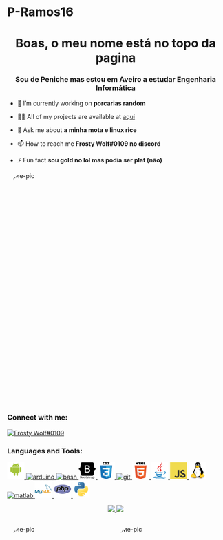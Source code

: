 # P-Ramos16
<h1 align="center">Boas, o meu nome está no topo da pagina</h1>
<h3 align="center">Sou de Peniche mas estou em Aveiro a estudar Engenharia Informática</h3>

<!--<p align="left"> <a href="https://github.com/ryo-ma/github-profile-trophy"><img src="https://github-profile-trophy.vercel.app/?username=p-ramos16" alt="p-ramos16" /></a> </p>-->

- 🔭 I’m currently working on **porcarias random**

- 👨‍💻 All of my projects are available at [aqui](https://github.com/P-Ramos16)

- 💬 Ask me about **a minha mota e linux rice**

- 📫 How to reach me **Frosty Wolf#0109 no discord**

- ⚡ Fun fact **sou gold no lol mas podia ser plat (não)**

<div style="display: inline_block">
  <img align="left" alt="Me-pic" height="560" width="960" style="border-radius:50px;" src="https://i.imgur.com/3QOkvkC.jpg">
</div>

<h3 align="left">Connect with me:</h3>
<p align="left">
<a href="https://discord.gg/Frosty Wolf#0109" target="blank"><img align="center" src="https://raw.githubusercontent.com/rahuldkjain/github-profile-readme-generator/master/src/images/icons/Social/discord.svg" alt="Frosty Wolf#0109" height="30" width="40" /></a>
</p>

<h3 align="left">Languages and Tools:</h3>
<p align="left"> <a href="https://developer.android.com" target="_blank" rel="noreferrer"> <img src="https://raw.githubusercontent.com/devicons/devicon/master/icons/android/android-original-wordmark.svg" alt="android" width="40" height="40"/> </a> <a href="https://www.arduino.cc/" target="_blank" rel="noreferrer"> <img src="https://cdn.worldvectorlogo.com/logos/arduino-1.svg" alt="arduino" width="40" height="40"/> </a> <a href="https://www.gnu.org/software/bash/" target="_blank" rel="noreferrer"> <img src="https://www.vectorlogo.zone/logos/gnu_bash/gnu_bash-icon.svg" alt="bash" width="40" height="40"/> </a> <a href="https://getbootstrap.com" target="_blank" rel="noreferrer"> <img src="https://raw.githubusercontent.com/devicons/devicon/master/icons/bootstrap/bootstrap-plain-wordmark.svg" alt="bootstrap" width="40" height="40"/> </a> <a href="https://www.w3schools.com/css/" target="_blank" rel="noreferrer"> <img src="https://raw.githubusercontent.com/devicons/devicon/master/icons/css3/css3-original-wordmark.svg" alt="css3" width="40" height="40"/> </a> <a href="https://git-scm.com/" target="_blank" rel="noreferrer"> <img src="https://www.vectorlogo.zone/logos/git-scm/git-scm-icon.svg" alt="git" width="40" height="40"/> </a> <a href="https://www.w3.org/html/" target="_blank" rel="noreferrer"> <img src="https://raw.githubusercontent.com/devicons/devicon/master/icons/html5/html5-original-wordmark.svg" alt="html5" width="40" height="40"/> </a> <a href="https://www.java.com" target="_blank" rel="noreferrer"> <img src="https://raw.githubusercontent.com/devicons/devicon/master/icons/java/java-original.svg" alt="java" width="40" height="40"/> </a> <a href="https://developer.mozilla.org/en-US/docs/Web/JavaScript" target="_blank" rel="noreferrer"> <img src="https://raw.githubusercontent.com/devicons/devicon/master/icons/javascript/javascript-original.svg" alt="javascript" width="40" height="40"/> </a> <a href="https://www.linux.org/" target="_blank" rel="noreferrer"> <img src="https://raw.githubusercontent.com/devicons/devicon/master/icons/linux/linux-original.svg" alt="linux" width="40" height="40"/> </a> <a href="https://www.mathworks.com/" target="_blank" rel="noreferrer"> <img src="https://upload.wikimedia.org/wikipedia/commons/2/21/Matlab_Logo.png" alt="matlab" width="40" height="40"/> </a> <a href="https://www.mysql.com/" target="_blank" rel="noreferrer"> <img src="https://raw.githubusercontent.com/devicons/devicon/master/icons/mysql/mysql-original-wordmark.svg" alt="mysql" width="40" height="40"/> </a> <a href="https://www.php.net" target="_blank" rel="noreferrer"> <img src="https://raw.githubusercontent.com/devicons/devicon/master/icons/php/php-original.svg" alt="php" width="40" height="40"/> </a>  <a href="https://www.python.org" target="_blank" rel="noreferrer"> <img src="https://raw.githubusercontent.com/devicons/devicon/master/icons/python/python-original.svg" alt="python" width="40" height="40"/> </a> </p>

<div align="center">
  <a href="https://github.com/P-Ramos16/P-Ramos16">
  <img height="180px" src="https://github-readme-stats.vercel.app/api?username=P-Ramos16&show_icons=true&theme=blue-green&include_all_commits=true&count_private=true"/>
  <img height="210px" src="https://github-readme-stats.vercel.app/api/top-langs/?username=P-Ramos16&layout=compact&langs_count=9&theme=blue-green"/>
</div>

##
  <div style="display: inline_block">
    <img align="left" alt="Me-pic" height="150" width="250" style="border-radius:50px;" src="https://i.imgur.com/ULM7WrX.png">
      <img align="left" alt="Me-pic" height="150" width="250" style="border-radius:50px;" src="https://i.imgur.com/FaFd7FQ.png">
 <!--   <img align="left" alt="Me-pic" height="150" width="250" style="border-radius:50px;" src="https://i.imgur.com/cgwwfIy.jpg">-->
  </div>
  

